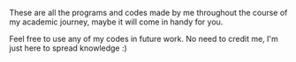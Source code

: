These are all the programs and codes made by me throughout the course of my academic journey, maybe it will come in handy for you.

Feel free to use any of my codes in future work. No need to credit me, I'm just here to spread knowledge :)
